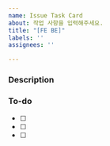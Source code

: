 ```yaml
---
name: Issue Task Card
about: 작업 사항을 입력해주세요.
title: "[FE BE]"
labels: ''
assignees: ''

---
```


### Description 

### To-do
- [ ] 
- [ ] 
- [ ]
